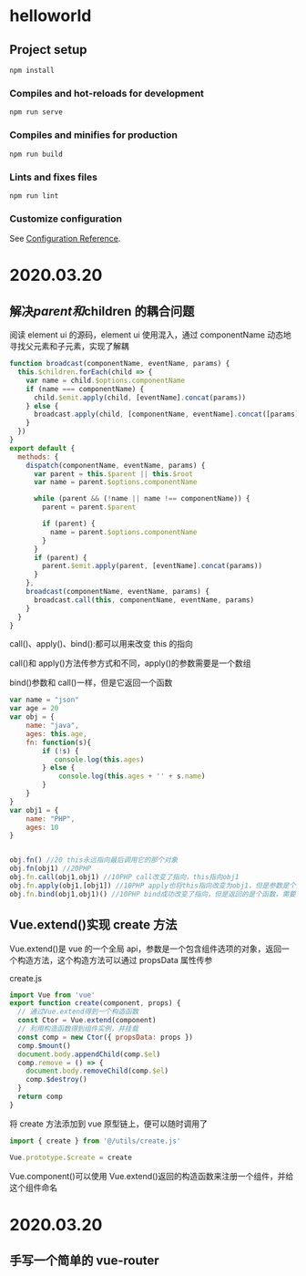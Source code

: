 # helloworld

## Project setup

```
npm install
```

### Compiles and hot-reloads for development

```
npm run serve
```

### Compiles and minifies for production

```
npm run build
```

### Lints and fixes files

```
npm run lint
```

### Customize configuration

See [Configuration Reference](https://cli.vuejs.org/config/).

# 2020.03.20

## 解决$parent和$children 的耦合问题

阅读 element ui 的源码，element ui 使用混入，通过 componentName 动态地寻找父元素和子元素，实现了解耦

```JavaScript
function broadcast(componentName, eventName, params) {
  this.$children.forEach(child => {
    var name = child.$options.componentName
    if (name === componentName) {
      child.$emit.apply(child, [eventName].concat(params))
    } else {
      broadcast.apply(child, [componentName, eventName].concat([params]))
    }
  })
}
export default {
  methods: {
    dispatch(componentName, eventName, params) {
      var parent = this.$parent || this.$root
      var name = parent.$options.componentName

      while (parent && (!name || name !== componentName)) {
        parent = parent.$parent

        if (parent) {
          name = parent.$options.componentName
        }
      }
      if (parent) {
        parent.$emit.apply(parent, [eventName].concat(params))
      }
    },
    broadcast(componentName, eventName, params) {
      broadcast.call(this, componentName, eventName, params)
    }
  }
}
```

call()、apply()、bind():都可以用来改变 this 的指向

call()和 apply()方法传参方式和不同，apply()的参数需要是一个数组

bind()参数和 call()一样，但是它返回一个函数

```JavaScript
var name = "json"
var age = 20
var obj = {
    name: "java",
    ages: this.age,
    fn: function(s){
        if (!s) {
           console.log(this.ages)
        } else {
            console.log(this.ages + '' + s.name)
        }
    }
}
var obj1 = {
    name: "PHP",
    ages: 10
}


obj.fn() //20 this永远指向最后调用它的那个对象
obj.fn(obj1) //20PHP
obj.fn.call(obj1,obj1) //10PHP call改变了指向，this指向obj1
obj.fn.apply(obj1,[obj1]) //10PHP apply也将this指向改变为obj1，但是参数是个数组
obj.fn.bind(obj1,obj1)() //10PHP bind成功改变了指向，但是返回的是个函数，需要主动调用一次
```

## Vue.extend()实现 create 方法

Vue.extend()是 vue 的一个全局 api，参数是一个包含组件选项的对象，返回一个构造方法，这个构造方法可以通过 propsData 属性传参

create.js

```javascript
import Vue from 'vue'
export function create(component, props) {
  // 通过Vue.extend得到一个构造函数
  const Ctor = Vue.extend(component)
  // 利用构造函数得到组件实例，并挂载
  const comp = new Ctor({ propsData: props })
  comp.$mount()
  document.body.appendChild(comp.$el)
  comp.remove = () => {
    document.body.removeChild(comp.$el)
    comp.$destroy()
  }
  return comp
}
```

将 create 方法添加到 vue 原型链上，便可以随时调用了

```javascript
import { create } from '@/utils/create.js'

Vue.prototype.$create = create
```

Vue.component()可以使用 Vue.extend()返回的构造函数来注册一个组件，并给这个组件命名

# 2020.03.20

## 手写一个简单的 vue-router
